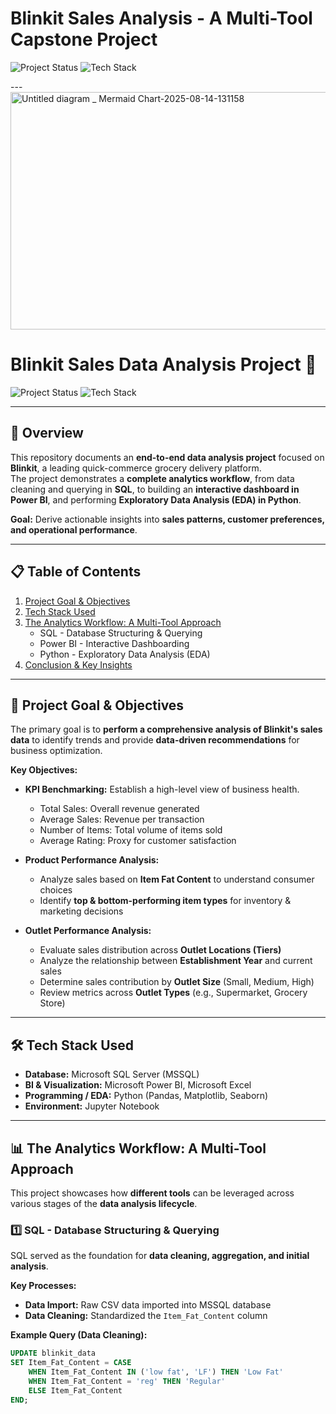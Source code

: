 # Blinkit Sales Analysis - A Multi-Tool Capstone Project

![Project Status](https://img.shields.io/badge/status-complete-green) 
![Tech Stack](https://img.shields.io/badge/tech-SQL_|_Power_BI_|_Python_|_Excel-blue)

---<img width="3860" height="380" alt="Untitled diagram _ Mermaid Chart-2025-08-14-131158" src="https://github.com/user-attachments/assets/761b151c-147f-4a09-8b41-314dd90ff433" />

# **Blinkit Sales Data Analysis Project** 🚀

![Project Status](https://img.shields.io/badge/status-complete-green) 
![Tech Stack](https://img.shields.io/badge/tech-SQL_|_Power_BI_|_Python_|_Excel-blue)

---

## **📌 Overview**
This repository documents an **end-to-end data analysis project** focused on **Blinkit**, a leading quick-commerce grocery delivery platform.  
The project demonstrates a **complete analytics workflow**, from data cleaning and querying in **SQL**, to building an **interactive dashboard in Power BI**, and performing **Exploratory Data Analysis (EDA) in Python**.  

**Goal:** Derive actionable insights into **sales patterns, customer preferences, and operational performance**.  

---

## **📋 Table of Contents**
1. [Project Goal & Objectives](#-project-goal--objectives)  
2. [Tech Stack Used](#-tech-stack-used)  
3. [The Analytics Workflow: A Multi-Tool Approach](#-the-analytics-workflow-a-multi-tool-approach)  
    - SQL - Database Structuring & Querying  
    - Power BI - Interactive Dashboarding  
    - Python - Exploratory Data Analysis (EDA)  
4. [Conclusion & Key Insights](#-conclusion--key-insights)  

---

## **🎯 Project Goal & Objectives**
The primary goal is to **perform a comprehensive analysis of Blinkit's sales data** to identify trends and provide **data-driven recommendations** for business optimization.  

**Key Objectives:**  
- **KPI Benchmarking:** Establish a high-level view of business health.  
  - Total Sales: Overall revenue generated  
  - Average Sales: Revenue per transaction  
  - Number of Items: Total volume of items sold  
  - Average Rating: Proxy for customer satisfaction  

- **Product Performance Analysis:**  
  - Analyze sales based on **Item Fat Content** to understand consumer choices  
  - Identify **top & bottom-performing item types** for inventory & marketing decisions  

- **Outlet Performance Analysis:**  
  - Evaluate sales distribution across **Outlet Locations (Tiers)**  
  - Analyze the relationship between **Establishment Year** and current sales  
  - Determine sales contribution by **Outlet Size** (Small, Medium, High)  
  - Review metrics across **Outlet Types** (e.g., Supermarket, Grocery Store)  

---

## **🛠️ Tech Stack Used**
- **Database:** Microsoft SQL Server (MSSQL)  
- **BI & Visualization:** Microsoft Power BI, Microsoft Excel  
- **Programming / EDA:** Python (Pandas, Matplotlib, Seaborn)  
- **Environment:** Jupyter Notebook  

---

## **📊 The Analytics Workflow: A Multi-Tool Approach**
This project showcases how **different tools** can be leveraged across various stages of the **data analysis lifecycle**.  

### **1️⃣ SQL - Database Structuring & Querying**
SQL served as the foundation for **data cleaning, aggregation, and initial analysis**.  

**Key Processes:**  
- **Data Import:** Raw CSV data imported into MSSQL database  
- **Data Cleaning:** Standardized the `Item_Fat_Content` column  

**Example Query (Data Cleaning):**
```sql
UPDATE blinkit_data
SET Item_Fat_Content = CASE
    WHEN Item_Fat_Content IN ('low fat', 'LF') THEN 'Low Fat'
    WHEN Item_Fat_Content = 'reg' THEN 'Regular'
    ELSE Item_Fat_Content
END;

